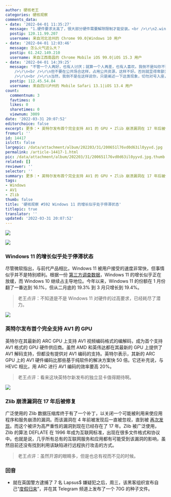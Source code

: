 ```yaml
---
author: 硬核老王
categories: 硬核观察
comments_data:
- date: '2022-04-01 11:35:27'
  message: "1.硬件要求太高了，很大部分硬件需要解除限制才能安装。<br />\r\n2.windows11把用户积累的习惯，尤其是提高生产效率的习惯，都改没了。评测windows11在这一块没有不骂街的。"
  postip: 120.11.99.207
  username: 来自河北沧州的 Chrome 99.0|Windows 10 用户
- date: '2022-04-01 12:03:46'
  message: 怎么火气这么大？
  postip: 61.242.149.210
  username: 来自江西南昌的 Chrome Mobile iOS 99.0|iOS 15.3 用户
- date: '2022-04-01 14:39:25'
  message: "不管一个人再好，也有人讨厌；就算一个人再差，也有人喜欢。我倒不是叫你不要恨，我反倒觉得讨厌一个人就得痛快的骂，就得站在他面前指着鼻子骂，快意恩仇嘛。<br
    />\r\n<br />\r\n但不要在公共场合这样，占用公共资源，这样不好。否则就显得卑鄙无耻、不以为耻、寡廉鲜耻、鬼蜮伎俩、厚颜无耻、奴颜媚骨、奴额婢膝、全无心肝、曲意逢迎、声名狼藉、恬不知耻、无耻之尤、损人利已。<br
    />\r\n<br />\r\n当然，我倒不是在这样说你，只是阐述一下这类现象，切勿对号入座，自取其辱。"
  postip: 112.45.54.84
  username: 来自四川泸州的 Mobile Safari 13.1|iOS 13.4 用户
count:
  commentnum: 3
  favtimes: 0
  likes: 0
  sharetimes: 0
  viewnum: 3009
date: '2022-03-31 20:07:52'
editorchoice: false
excerpt: 更多：• 英特尔发布首个完全支持 AV1 的 GPU • Zlib 崩溃漏洞在 17 年后被修复
fromurl: ''
id: 14417
islctt: false
largepic: /data/attachment/album/202203/31/200651l76vd0d63il0yyvd.jpg
permalink: /article-14417-1.html
pic: /data/attachment/album/202203/31/200651l76vd0d63il0yyvd.jpg.thumb.jpg
related: []
reviewer: ''
selector: ''
summary: 更多：• 英特尔发布首个完全支持 AV1 的 GPU • Zlib 崩溃漏洞在 17 年后被修复
tags:
- Windows
- AV1
- Zlib
thumb: false
title: '硬核观察 #592 Windows 11 的增长似乎处于停滞状态'
titlepic: true
translator: ''
updated: '2022-03-31 20:07:52'
---
```


![](/data/attachment/album/202203/31/200651l76vd0d63il0yyvd.jpg)


![](/data/attachment/album/202203/31/200659qfu0rzpmdndd8pmd.jpg)


### Windows 11 的增长似乎处于停滞状态


尽管微软指出，与前代产品相比，Windows 11 被用户接受的速度非常快，但事情似乎并不是特别顺利。根据一份 [第三方调查数据](https://www.theregister.com/2022/03/31/windows_11_stalls/)，Windows 11 的增长似乎正在放缓，而 Windows 10 继续占主导地位。今年以来，Windows 11 的份额在 1 月份翻了一番达到 16.1%，但从二月底的 19.3% 到 3 月只增长到 19.4%。



> 
> 老王点评：不知道是不是 Windows 11 对硬件的过高要求，已经耗尽了潜力。
> 
> 
> 


![](/data/attachment/album/202203/31/200711q4i0199j99slsx9b.jpg)


### 英特尔发布首个完全支持 AV1 的 GPU


英特尔在其最新的 ARC GPU 上支持 AV1 视频编码格式的编解码，成为首个支持 AV1 格式的 GPU 硬件供应商。虽然 AMD 和英伟达都在其最新的 GPU 上提供了 AV1 解码支持，但都没有提供对 AV1 编码的支持。英特尔表示，其新的 ARC GPU 上的 AV1 硬件编码比那些基于纯软件的解决方案快 50 倍。它还补充说，与 HEVC 相比，用 ARC 进行 AV1 编码的效率要高 20%。



> 
> 老王点评：看来这块英特尔新发布的独立显卡值得期待啊。
> 
> 
> 


![](/data/attachment/album/202203/31/200731il9wisukjffj8uwa.jpg)


### Zlib 崩溃漏洞在 17 年后被修复


广泛使用的 Zlib 数据压缩库终于有了一个补丁，以关闭一个可能被利用来使应用程序和服务崩溃的漏洞。而该漏洞在 4 年前被发现后一直被忽视，直到被 [再次发现](https://www.theregister.com/2022/03/30/zlib_data_bug/)。而这个被评为高严重性的漏洞到现在已经存在了 17 年。Zlib 被广泛使用，Zlib 的算法 DEFLATE 在 1996 年成为互联网标准，出现在很多文件格式和协议中。也就是说，几乎所有总有的互联网服务和应用都有可能受到该漏洞的影响，虽然目前还没有找到利用该缺陷进行远程执行攻击的方式。



> 
> 老王点评：虽然开源的眼睛多，但是也总有视而不见的时候。
> 
> 
> 


### 回音


* 就在英国警方逮捕了 7 名 Lapsus$ 嫌疑犯之后，周三，该黑客组织宣布自己“[度假归来](https://www.theverge.com/2022/3/30/23003194/lapsus-gang-new-hack-apple-facebook-globant)”，并在其 Telegram 频道上发布了一个 70G 的种子文件。